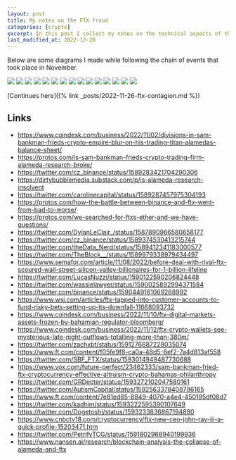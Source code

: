 ```yaml
---
layout: post
title: My notes on the FTX fraud
categories: [crypto]
excerpt: In this post I collect my notes on the technical aspects of the FTX bankrupt
last_modified_at: 2022-12-20
---
```



Below are some diagrams I made while following the chain of events that took place in November.
<br>


<img src="/images/2022-11-20-ftx-fraud/1.png" />

<img src="/images/2022-11-20-ftx-fraud/2.png" />

<img src="/images/2022-11-20-ftx-fraud/3.png" />

<img src="/images/2022-11-20-ftx-fraud/4.png" />

<img src="/images/2022-11-20-ftx-fraud/5.png" />

<img src="/images/2022-11-20-ftx-fraud/6.png" />

<img src="/images/2022-11-20-ftx-fraud/7.png" />

<img src="/images/2022-11-20-ftx-fraud/8.png" />

<img src="/images/2022-11-20-ftx-fraud/9.png" />

<img src="/images/2022-11-20-ftx-fraud/10.png" />

<img src="/images/2022-11-20-ftx-fraud/11.png" />

<img src="/images/2022-11-20-ftx-fraud/12.png" />

<img src="/images/2022-11-20-ftx-fraud/13.png" />

<img src="/images/2022-11-20-ftx-fraud/14.png" />

<img src="/images/2022-11-20-ftx-fraud/15.png" />

[Continues here]({% link _posts/2022-11-26-ftx-contagion.md %})


## Links

- <https://www.coindesk.com/business/2022/11/02/divisions-in-sam-bankman-frieds-crypto-empire-blur-on-his-trading-titan-alamedas-balance-sheet/>
- <https://protos.com/is-sam-bankman-frieds-crypto-trading-firm-alameda-research-broke/>
- <https://twitter.com/cz_binance/status/1589283421704290306>
- <https://dirtybubblemedia.substack.com/p/is-alameda-research-insolvent>
- <https://twitter.com/carolinecapital/status/1589287457975304193>
- <https://protos.com/how-the-battle-between-binance-and-ftx-went-from-bad-to-worse/>
- <https://protos.com/we-searched-for-ftxs-ether-and-we-have-questions/>
- <https://twitter.com/DylanLeClair_/status/1587890966580658177>
- <https://twitter.com/cz_binance/status/1589374530413215744>
- <https://twitter.com/theData_Nerd/status/1589412341183000577>
- <https://twitter.com/TheBlock__/status/1589979338979434497>
- <https://www.semafor.com/article/11/08/2022/before-deal-with-rival-ftx-scoured-wall-street-silicon-valley-billionaires-for-1-billion-lifeline>
- <https://twitter.com/LucasNuzzi/status/1590122590206824448>
- <https://twitter.com/wassielawyer/status/1590025892994371584>
- <https://twitter.com/binance/status/1590449161069268992>
- <https://www.wsj.com/articles/ftx-tapped-into-customer-accounts-to-fund-risky-bets-setting-up-its-downfall-11668093732>
- <https://www.coindesk.com/business/2022/11/10/ftx-digital-markets-assets-frozen-by-bahamian-regulator-bloomberg/>
- <https://www.coindesk.com/business/2022/11/12/ftx-crypto-wallets-see-mysterious-late-night-outflows-totalling-more-than-380m/>
- <https://twitter.com/zachxbt/status/1591276687228035074>
- <https://www.ft.com/content/f05fe9f8-ca0a-48d5-8ef2-7a4d813af558>
- <https://twitter.com/SBF_FTX/status/1593014949487730688>
- <https://www.vox.com/future-perfect/23462333/sam-bankman-fried-ftx-cryptocurrency-effective-altruism-crypto-bahamas-philanthropy>
- <https://twitter.com/GRDecter/status/1593272102047580161>
- <https://twitter.com/AutismCapital/status/1592563378408796165>
- <https://www.ft.com/content/7e81ed85-8849-4070-a4e4-450195df08d7>
- <https://twitter.com/kadhim/status/1593222595390107649>
- <https://twitter.com/Dogetoshi/status/1593233836867194880>
- <https://www.cnbctv18.com/cryptocurrency/ftx-new-ceo-john-ray-iii-a-quick-profile-15203471.htm>
- <https://twitter.com/PetrifyTCG/status/1591802968940199936>
- <https://www.nansen.ai/research/blockchain-analysis-the-collapse-of-alameda-and-ftx>
